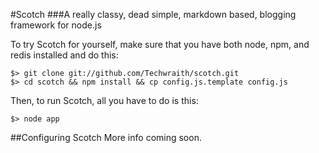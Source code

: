 #Scotch
###A really classy, dead simple, markdown based, blogging framework for node.js

To try Scotch for yourself, make sure that you have both node, npm, and redis installed and do this:

    $> git clone git://github.com/Techwraith/scotch.git
    $> cd scotch && npm install && cp config.js.template config.js

Then, to run Scotch, all you have to do is this:

    $> node app

##Configuring Scotch
More info coming soon.
